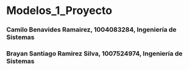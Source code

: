 # Modelos_1_Proyecto

 ### Camilo Benavides Ramairez, 1004083284, Ingeniería de Sistemas
 
 ### Brayan Santiago Ramirez Silva, 1007524974, Ingeniería de Sistemas

